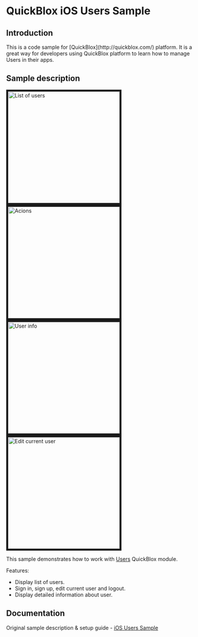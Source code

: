<h1> QuickBlox iOS Users Sample </h1>

<h2> Introduction </h2>
This is a code sample for [QuickBlox](http://quickblox.com/) platform. It is a great way for developers using QuickBlox platform to learn how to manage Users in their apps.

<h2> Sample description </h2>

<img src="http://files.quickblox.com/sample-users1.png" border="5" alt="List of users" width="300"> 
<img src="http://files.quickblox.com/sample-users2.png" border="5" alt="Acions" width="300"> 
<img src="http://files.quickblox.com/sample-users3.png" border="5" alt="User info" width="300"> 
<img src="http://files.quickblox.com/sample-users4.png" border="5" alt="Edit current user" width="300"> 

This sample demonstrates how to work with [Users](http://quickblox.com/developers/Users) QuickBlox module.

Features:
<ul>
<li> Display list of users. </li>
<li> Sign in, sign up, edit current user and logout. </li>
<li> Display detailed information about user. </li>
</ul>

<h2> Documentation </h2>

Original sample description & setup guide - [iOS Users Sample](http://quickblox.com/developers/SimpleSample-users-ios)